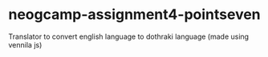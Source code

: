 # neogcamp-assignment4-pointseven
 Translator to convert english language to dothraki language (made using vennila js)
